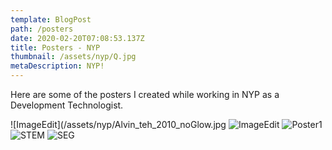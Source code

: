 ```yaml
---
template: BlogPost
path: /posters
date: 2020-02-20T07:08:53.137Z
title: Posters - NYP
thumbnail: /assets/nyp/Q.jpg
metaDescription: NYP!
---
```


Here are some of the posters I created while working in NYP as a Development Technologist.

![ImageEdit](/assets/nyp/Alvin_teh_2010_noGlow.jpg
![ImageEdit](/assets/nyp/EiThu_glow.jpg)
![Poster1](/assets/nyp/Q.jpg)
![STEM](/assets/nyp/STEM_with-speech-bubble.jpg)
![SEG](/assets/nyp/seg.png)


